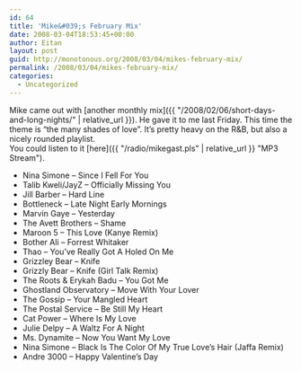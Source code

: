 ```yaml
---
id: 64
title: 'Mike&#039;s February Mix'
date: 2008-03-04T18:53:45+00:00
author: Eitan
layout: post
guid: http://monotonous.org/2008/03/04/mikes-february-mix/
permalink: /2008/03/04/mikes-february-mix/
categories:
  - Uncategorized
---
```

Mike came out with [another monthly mix]({{ "/2008/02/06/short-days-and-long-nights/" | relative_url }}). He gave it to me last Friday. This time the theme is &#8220;the many shades of love&#8221;. It&#8217;s pretty heavy on the R&B, but also a nicely rounded playlist.  
You could listen to it [here]({{ "/radio/mikegast.pls" | relative_url }} "MP3 Stream").

  * Nina Simone &#8211; Since I Fell For You
  * Talib Kweli/JayZ &#8211; Officially Missing You
  * Jill Barber &#8211; Hard Line
  * Bottleneck &#8211; Late Night Early Mornings
  * Marvin Gaye &#8211; Yesterday
  * The Avett Brothers &#8211; Shame
  * Maroon 5 &#8211; This Love (Kanye Remix)
  * Bother Ali &#8211; Forrest Whitaker
  * Thao &#8211; You&#8217;ve Really Got A Holed On Me
  * Grizzley Bear &#8211; Knife
  * Grizzly Bear &#8211; Knife (Girl Talk Remix)
  * The Roots & Erykah Badu &#8211; You Got Me
  * Ghostland Observatory &#8211; Move With Your Lover
  * The Gossip &#8211; Your Mangled Heart
  * The Postal Service &#8211; Be Still My Heart
  * Cat Power &#8211; Where Is My Love
  * Julie Delpy &#8211; A Waltz For A Night
  * Ms. Dynamite &#8211; Now You Want My Love
  * Nina Simone &#8211; Black Is The Color Of My True Love&#8217;s Hair (Jaffa Remix)
  * Andre 3000 &#8211; Happy Valentine&#8217;s Day